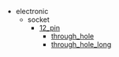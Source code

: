* electronic
  * socket
    * [12_pin](electronic/socket/12_pin)
      * [through_hole](electronic/socket/12_pin/through_hole)
      * [through_hole_long](electronic/socket/12_pin/through_hole/through_hole_long)
